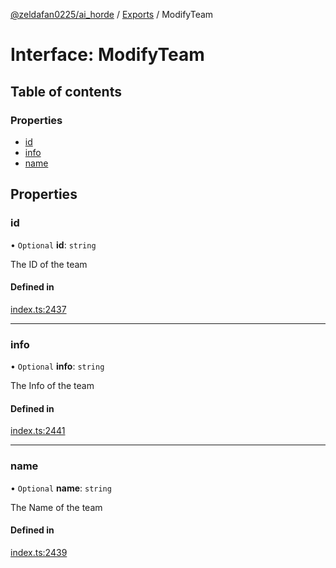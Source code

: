 [@zeldafan0225/ai_horde](../README.md) / [Exports](../modules.md) / ModifyTeam

# Interface: ModifyTeam

## Table of contents

### Properties

- [id](ModifyTeam.md#id)
- [info](ModifyTeam.md#info)
- [name](ModifyTeam.md#name)

## Properties

### id

• `Optional` **id**: `string`

The ID of the team

#### Defined in

[index.ts:2437](https://github.com/ZeldaFan0225/ai_horde/blob/90eaabf/index.ts#L2437)

___

### info

• `Optional` **info**: `string`

The Info of the team

#### Defined in

[index.ts:2441](https://github.com/ZeldaFan0225/ai_horde/blob/90eaabf/index.ts#L2441)

___

### name

• `Optional` **name**: `string`

The Name of the team

#### Defined in

[index.ts:2439](https://github.com/ZeldaFan0225/ai_horde/blob/90eaabf/index.ts#L2439)

